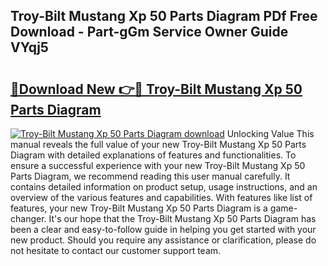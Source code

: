 ## Troy-Bilt Mustang Xp 50 Parts Diagram PDf Free Download - Part-gGm Service Owner Guide VYqj5

# <h2><a href="http://dfrzkng.blite.top/?on=Troy-Bilt+Mustang+Xp+50+Parts+Diagram">🔗Download New 👉🔴 Troy-Bilt Mustang Xp 50 Parts Diagram</a></h2>

[![Troy-Bilt Mustang Xp 50 Parts Diagram download](https://i.imgur.com/lujVjoI.png)](http://dfrzkng.blite.top/?on=Troy-Bilt+Mustang+Xp+50+Parts+Diagram)
Unlocking Value This manual reveals the full value of your new Troy-Bilt Mustang Xp 50 Parts Diagram with detailed explanations of features and functionalities. To ensure a successful experience with your new Troy-Bilt Mustang Xp 50 Parts Diagram, we recommend reading this user manual carefully. It contains detailed information on product setup, usage instructions, and an overview of the various features and capabilities. With features like list of features, your new Troy-Bilt Mustang Xp 50 Parts Diagram is a game-changer. It's our hope that the Troy-Bilt Mustang Xp 50 Parts Diagram has been a clear and easy-to-follow guide in helping you get started with your new product. Should you require any assistance or clarification, please do not hesitate to contact our customer support team.
